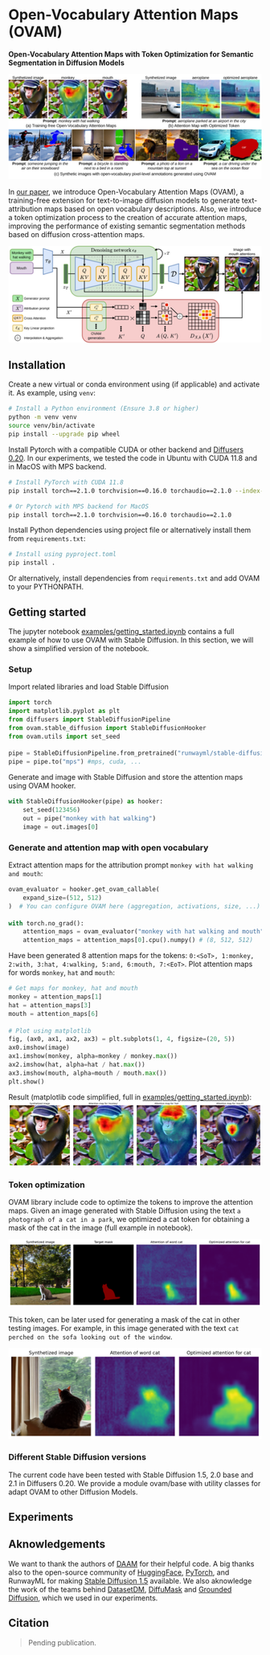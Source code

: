 # Open-Vocabulary Attention Maps (OVAM)

**Open-Vocabulary Attention Maps with Token Optimization for Semantic Segmentation in Diffusion Models**


[]([![arXiv](https://img.shields.io/badge/arXiv-abcd.efgh-b31b1b.svg)](https://arxiv.org/abs/abcd.efgh))

![teaser](docs/assets/teaser.svg)

In [our paper](https://arxig.org), we introduce Open-Vocabulary Attention Maps (OVAM), a training-free extension for text-to-image diffusion models to generate text-attribution maps based on open vocabulary descriptions. Also, we introduce a token optimization process to the creation of accurate attention maps, improving the performance of existing semantic segmentation methods based on diffusion cross-attention maps.

![diagram](docs/assets/diagram-OVAM.svg)

## Installation

Create a new virtual or conda environment using (if applicable) and activate it. As example, using `venv`:

```bash
# Install a Python environment (Ensure 3.8 or higher)
python -m venv venv
source venv/bin/activate
pip install --upgrade pip wheel
```

Install Pytorch with a compatible CUDA or other backend and [Diffusers 0.20](https://pypi.org/project/diffusers/0.20.2/). In our experiments, we tested the code in Ubuntu with CUDA 11.8 and in MacOS with MPS backend.

```bash
# Install PyTorch with CUDA 11.8
pip install torch==2.1.0 torchvision==0.16.0 torchaudio==2.1.0 --index-url https://download.pytorch.org/whl/cu118
```

```bash
# Or Pytorch with MPS backend for MacOS
pip install torch==2.1.0 torchvision==0.16.0 torchaudio==2.1.0
```

Install Python dependencies using project file or alternatively install them from `requirements.txt`:

```bash
# Install using pyproject.toml
pip install .
```

Or alternatively, install dependencies from `requirements.txt` and add OVAM to your PYTHONPATH.

## Getting started

The jupyter notebook [examples/getting_started.ipynb](./examples/getting_started.ipynb) contains a full example of how to use OVAM with Stable Diffusion. In this section, we will show a simplified version of the notebook.

### Setup
Import related libraries and load Stable Diffusion

```python
import torch
import matplotlib.pyplot as plt
from diffusers import StableDiffusionPipeline
from ovam.stable_diffusion import StableDiffusionHooker
from ovam.utils import set_seed

pipe = StableDiffusionPipeline.from_pretrained("runwayml/stable-diffusion-v1-5")
pipe = pipe.to("mps") #mps, cuda, ...
```

Generate and image with Stable Diffusion and store the attention maps using OVAM hooker.

```python
with StableDiffusionHooker(pipe) as hooker:
    set_seed(123456)
    out = pipe("monkey with hat walking")
    image = out.images[0]
```
### Generate and attention map with open vocabulary

Extract attention maps for the attribution prompt `monkey with hat walking and mouth`:

```python
ovam_evaluator = hooker.get_ovam_callable(
    expand_size=(512, 512)
)  # You can configure OVAM here (aggregation, activations, size, ...)

with torch.no_grad():
    attention_maps = ovam_evaluator("monkey with hat walking and mouth")
    attention_maps = attention_maps[0].cpu().numpy() # (8, 512, 512)
```

Have been generated 8 attention maps for the tokens:  `0:<SoT>, 1:monkey, 2:with, 3:hat, 4:walking, 5:and, 6:mouth, 7:<EoT>`. Plot attention maps for words `monkey`, `hat` and `mouth`:

```python
# Get maps for monkey, hat and mouth
monkey = attention_maps[1]
hat = attention_maps[3]
mouth = attention_maps[6]

# Plot using matplotlib
fig, (ax0, ax1, ax2, ax3) = plt.subplots(1, 4, figsize=(20, 5))
ax0.imshow(image)
ax1.imshow(monkey, alpha=monkey / monkey.max())
ax2.imshow(hat, alpha=hat / hat.max())
ax3.imshow(mouth, alpha=mouth / mouth.max())
plt.show()
```
Result (matplotlib code simplified, full in [examples/getting_started.ipynb](./examples/getting_started.ipynb)):
![result](docs/assets/attention_maps.svg)

### Token optimization

OVAM library include code to optimize the tokens to improve the attention maps. Given an image generated with Stable Diffusion using the text `a photograph of a cat in a park`, we optimized a cat token for obtaining a mask of the cat in the image (full example in notebook).

![Token optimization](docs/assets/optimized_training_attention.svg)

This token, can be later used for generating a mask of the cat in other testing images. For example, in this image generated with the text `cat perched on the sofa looking out of the window`.

![Token optimization](docs/assets/optimized_testing_attention.svg)

### Different Stable Diffusion versions

The current code have been tested with Stable Diffusion 1.5, 2.0 base and 2.1 in Diffusers 0.20. We provide a module ovam/base with utility classes for adapt OVAM to other Diffusion Models.

## Experiments

## Aknowledgements

We want to thank the authors of [DAAM](https://github.com/castorini/daam) for their helpful code. A big thanks also to the open-source community of [HuggingFace](https://huggingface.co/docs/diffusers/index), [PyTorch](https://pytorch.org/), and RunwayML for making [Stable Diffusion 1.5](https://huggingface.co/runwayml/stable-diffusion-v1-5) available. We also aknowledge the work of the teams behind [DatasetDM](https://github.com/showlab/DatasetDM), [DiffuMask](https://github.com/weijiawu/DiffuMask) and [Grounded Diffusion](https://github.com/Lipurple/Grounded-Diffusion), which we used in our experiments.

## Citation

> Pending publication.
